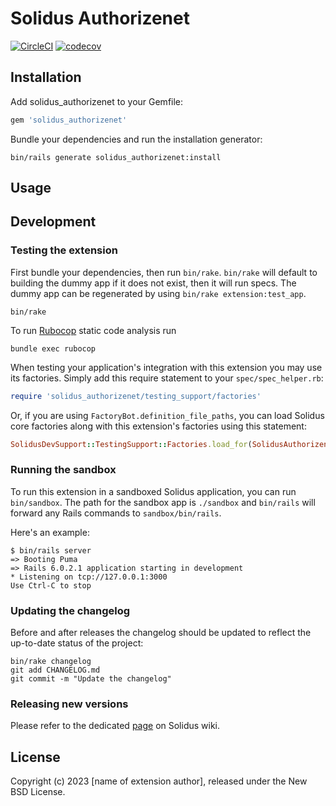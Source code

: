 # Solidus Authorizenet

[![CircleCI](https://circleci.com/gh/solidusio-contrib/solidus_authorizenet.svg?style=shield)](https://circleci.com/gh/solidusio-contrib/solidus_authorizenet)
[![codecov](https://codecov.io/gh/solidusio-contrib/solidus_authorizenet/branch/master/graph/badge.svg)](https://codecov.io/gh/solidusio-contrib/solidus_authorizenet)

<!-- Explain what your extension does. -->

## Installation

Add solidus_authorizenet to your Gemfile:

```ruby
gem 'solidus_authorizenet'
```

Bundle your dependencies and run the installation generator:

```shell
bin/rails generate solidus_authorizenet:install
```

## Usage

<!-- Explain how to use your extension once it's been installed. -->

## Development

### Testing the extension

First bundle your dependencies, then run `bin/rake`. `bin/rake` will default to building the dummy
app if it does not exist, then it will run specs. The dummy app can be regenerated by using
`bin/rake extension:test_app`.

```shell
bin/rake
```

To run [Rubocop](https://github.com/bbatsov/rubocop) static code analysis run

```shell
bundle exec rubocop
```

When testing your application's integration with this extension you may use its factories.
Simply add this require statement to your `spec/spec_helper.rb`:

```ruby
require 'solidus_authorizenet/testing_support/factories'
```

Or, if you are using `FactoryBot.definition_file_paths`, you can load Solidus core
factories along with this extension's factories using this statement:

```ruby
SolidusDevSupport::TestingSupport::Factories.load_for(SolidusAuthorizenet::Engine)
```

### Running the sandbox

To run this extension in a sandboxed Solidus application, you can run `bin/sandbox`. The path for
the sandbox app is `./sandbox` and `bin/rails` will forward any Rails commands to
`sandbox/bin/rails`.

Here's an example:

```
$ bin/rails server
=> Booting Puma
=> Rails 6.0.2.1 application starting in development
* Listening on tcp://127.0.0.1:3000
Use Ctrl-C to stop
```

### Updating the changelog

Before and after releases the changelog should be updated to reflect the up-to-date status of
the project:

```shell
bin/rake changelog
git add CHANGELOG.md
git commit -m "Update the changelog"
```

### Releasing new versions

Please refer to the dedicated [page](https://github.com/solidusio/solidus/wiki/How-to-release-extensions) on Solidus wiki.

## License

Copyright (c) 2023 [name of extension author], released under the New BSD License.
